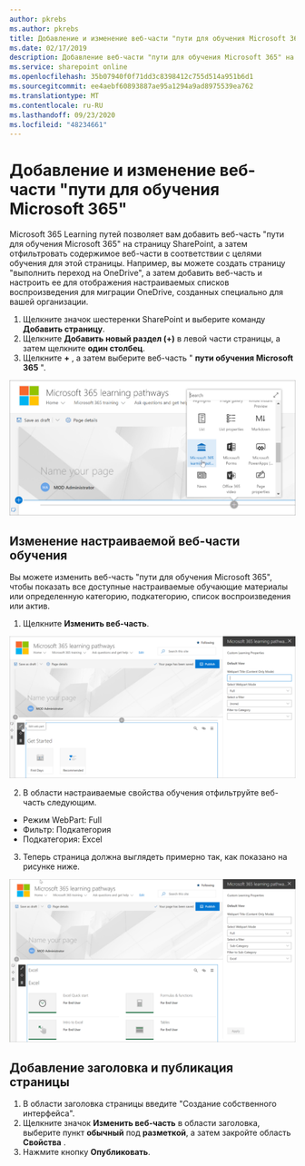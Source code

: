 ```yaml
---
author: pkrebs
ms.author: pkrebs
title: Добавление и изменение веб-части "пути для обучения Microsoft 365"
ms.date: 02/17/2019
description: Добавление веб-части "пути для обучения Microsoft 365" на страницу SharePoint
ms.service: sharepoint online
ms.openlocfilehash: 35b07940f0f71dd3c8398412c755d514a951b6d1
ms.sourcegitcommit: ee4aebf60893887ae95a1294a9ad8975539ea762
ms.translationtype: MT
ms.contentlocale: ru-RU
ms.lasthandoff: 09/23/2020
ms.locfileid: "48234661"
---
```

# <a name="add-and-edit-the-microsoft-365-learning-pathways-web-part"></a>Добавление и изменение веб-части "пути для обучения Microsoft 365"

Microsoft 365 Learning путей позволяет вам добавить веб-часть "пути для обучения Microsoft 365" на страницу SharePoint, а затем отфильтровать содержимое веб-части в соответствии с целями обучения для этой страницы. Например, вы можете создать страницу "выполнить переход на OneDrive", а затем добавить веб-часть и настроить ее для отображения настраиваемых списков воспроизведения для миграции OneDrive, созданных специально для вашей организации.

1.  Щелкните значок шестеренки SharePoint и выберите команду **Добавить страницу**.
2.  Щелкните **Добавить новый раздел (+)** в левой части страницы, а затем щелкните **один столбец**.
3.  Щелкните **+** , а затем выберите веб-часть " **пути обучения Microsoft 365** ". 

![cg-webpartadd.png](media/cg-webpartadd.png)

## <a name="edit-the-custom-learning-web-part"></a>Изменение настраиваемой веб-части обучения
Вы можете изменить веб-часть "пути для обучения Microsoft 365", чтобы показать все доступные настраиваемые обучающие материалы или определенную категорию, подкатегорию, список воспроизведения или актив. 

1.  Щелкните **Изменить веб-часть**.

![cg-webpartedit.png](media/cg-webpartedit.png)

2. В области настраиваемые свойства обучения отфильтруйте веб-часть следующим. 

- Режим WebPart: Full
- Фильтр: Подкатегория
- Подкатегория: Excel

3. Теперь страница должна выглядеть примерно так, как показано на рисунке ниже. 

![cg-webpartfilter.png](media/cg-webpartfilter.png)

## <a name="add-a-title-and-publish-the-page"></a>Добавление заголовка и публикация страницы
1. В области заголовка страницы введите "Создание собственного интерфейса".
2. Щелкните значок **Изменить веб-часть** в области заголовка, выберите пункт **обычный** под **разметкой**, а затем закройте область **Свойства** .
3. Нажмите кнопку **Опубликовать**.
